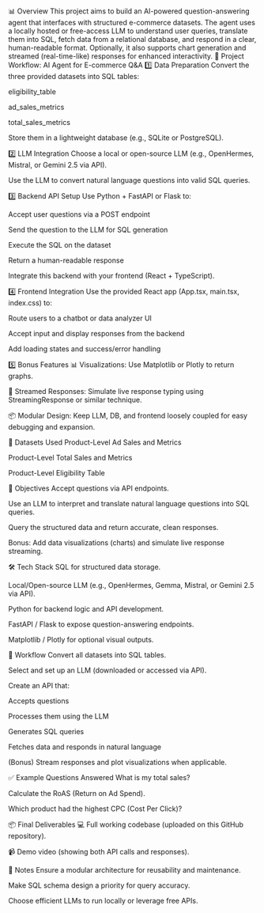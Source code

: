 📊 Overview
This project aims to build an AI-powered question-answering agent that interfaces with structured e-commerce datasets. The agent uses a locally hosted or free-access LLM to understand user queries, translate them into SQL, fetch data from a relational database, and respond in a clear, human-readable format. Optionally, it also supports chart generation and streamed (real-time-like) responses for enhanced interactivity.
🔁 Project Workflow: AI Agent for E-commerce Q&A
1️⃣ Data Preparation
Convert the three provided datasets into SQL tables:

eligibility_table

ad_sales_metrics

total_sales_metrics

Store them in a lightweight database (e.g., SQLite or PostgreSQL).

2️⃣ LLM Integration
Choose a local or open-source LLM (e.g., OpenHermes, Mistral, or Gemini 2.5 via API).

Use the LLM to convert natural language questions into valid SQL queries.

3️⃣ Backend API Setup
Use Python + FastAPI or Flask to:

Accept user questions via a POST endpoint

Send the question to the LLM for SQL generation

Execute the SQL on the dataset

Return a human-readable response

Integrate this backend with your frontend (React + TypeScript).

4️⃣ Frontend Integration
Use the provided React app (App.tsx, main.tsx, index.css) to:

Route users to a chatbot or data analyzer UI

Accept input and display responses from the backend

Add loading states and success/error handling

5️⃣ Bonus Features
📊 Visualizations: Use Matplotlib or Plotly to return graphs.

🔴 Streamed Responses: Simulate live response typing using StreamingResponse or similar technique.

📦 Modular Design: Keep LLM, DB, and frontend loosely coupled for easy debugging and expansion.


📂 Datasets Used
Product-Level Ad Sales and Metrics

Product-Level Total Sales and Metrics

Product-Level Eligibility Table

🎯 Objectives
Accept questions via API endpoints.

Use an LLM to interpret and translate natural language questions into SQL queries.

Query the structured data and return accurate, clean responses.

Bonus: Add data visualizations (charts) and simulate live response streaming.

🛠️ Tech Stack
SQL for structured data storage.

Local/Open-source LLM (e.g., OpenHermes, Gemma, Mistral, or Gemini 2.5 via API).

Python for backend logic and API development.

FastAPI / Flask to expose question-answering endpoints.

Matplotlib / Plotly for optional visual outputs.

🔁 Workflow
Convert all datasets into SQL tables.

Select and set up an LLM (downloaded or accessed via API).

Create an API that:

Accepts questions

Processes them using the LLM

Generates SQL queries

Fetches data and responds in natural language

(Bonus) Stream responses and plot visualizations when applicable.

✅ Example Questions Answered
What is my total sales?

Calculate the RoAS (Return on Ad Spend).

Which product had the highest CPC (Cost Per Click)?

📦 Final Deliverables
💻 Full working codebase (uploaded on this GitHub repository).

📹 Demo video (showing both API calls and responses).

📝 Notes
Ensure a modular architecture for reusability and maintenance.

Make SQL schema design a priority for query accuracy.

Choose efficient LLMs to run locally or leverage free APIs.
